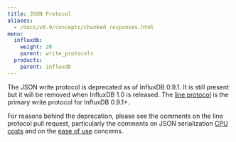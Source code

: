 ```yaml
---
title: JSON Protocol
aliases:
  - /docs/v0.9/concepts/chunked_responses.html
menu:
  influxdb:
    weight: 20
    parent: write_protocols
  products:
    parent: influxdb
---
```


The JSON write protocol is deprecated as of InfluxDB 0.9.1. It is still present but it will be removed when InfluxDB 1.0 is released. The [line protocol](https://influxdb.com/docs/v0.9/write_protocols/line.html) is the primary write protocol for InfluxDB 0.9.1+.

For reasons behind the deprecation, please see the comments on the line protocol pull request, particularly the comments on JSON serialization [CPU costs](https://github.com/influxdb/influxdb/pull/2696#issuecomment-106968181) and on the [ease of use](https://github.com/influxdb/influxdb/pull/2696#issuecomment-107043910) concerns.
